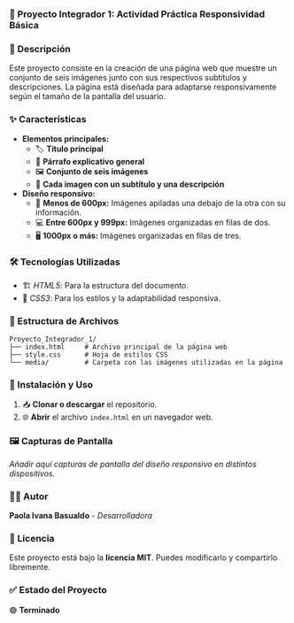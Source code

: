 ### 🚀 Proyecto Integrador 1: Actividad Práctica Responsividad Básica

### 📌 Descripción
Este proyecto consiste en la creación de una página web que muestre un conjunto de seis imágenes junto con sus respectivos subtítulos y descripciones. La página está diseñada para adaptarse responsivamente según el tamaño de la pantalla del usuario.

### ✨ Características
- **Elementos principales:**
  - 🏷️ **Título principal**
  - 📄 **Párrafo explicativo general**
  - 🖼️ **Conjunto de seis imágenes**
  - 📝 **Cada imagen con un subtítulo y una descripción**
- **Diseño responsivo:**
  - 📱 **Menos de 600px:** Imágenes apiladas una debajo de la otra con su información.
  - 💻 **Entre 600px y 999px:** Imágenes organizadas en filas de dos.
  - 🖥️ **1000px o más:** Imágenes organizadas en filas de tres.

### 🛠️ Tecnologías Utilizadas
- 🏗️ *HTML5*: Para la estructura del documento.
- 🎨 *CSS3*: Para los estilos y la adaptabilidad responsiva.

### 📂 Estructura de Archivos
```plaintext
Proyecto_Integrador_1/
├── index.html     # Archivo principal de la página web
├── style.css      # Hoja de estilos CSS
└── media/         # Carpeta con las imágenes utilizadas en la página
```


### 🔧 Instalación y Uso
1. 📥 **Clonar o descargar** el repositorio.
2. 🌐 **Abrir** el archivo `index.html` en un navegador web.

### 🖼️ Capturas de Pantalla
*Añadir aquí capturas de pantalla del diseño responsivo en distintos dispositivos.*

### 👩‍💻 Autor
**Paola Ivana Basualdo** - *Desarrolladora*

### 📜 Licencia
Este proyecto está bajo la **licencia MIT**. Puedes modificarlo y compartirlo libremente.

### ✅ Estado del Proyecto
🟢 **Terminado**
